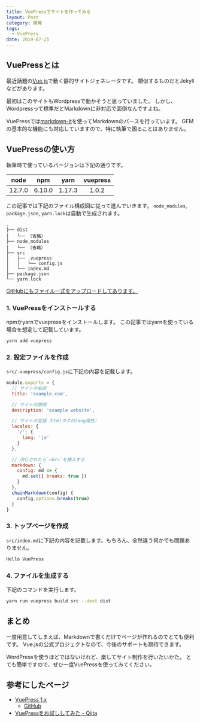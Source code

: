```yaml
---
title: VuePressでサイトを作ってみる
layout: Post
category: 開発
tags:
  - VuePress
date: 2019-07-25
---
```


## VuePressとは

最近話題の[Vue.js][]で動く静的サイトジェネレータです。
類似するものだとJekyllなどがあります。

最初はこのサイトもWordpressで動かそうと思っていました。
しかし、Wordpressって標準だとMarkdownに非対応で面倒なんですよね。

VuePressでは[markdown-it][]を使ってMarkdownのパースを行っています。
GFMの基本的な機能にも対応していますので、特に執筆で困ることはありません。

## VuePressの使い方

執筆時で使っているバージョンは下記の通りです。

|  node  |   npm  |  yarn  | vuepress |
|:------:|:------:|:------:|:--------:|
| 12.7.0 | 6.10.0 | 1.17.3 |   1.0.2  |

この記事では下記のファイル構成図に従って進んでいきます。
`node_modules`, `package.json`, `yarn.lock`は自動で生成されます。

```plain
.
├── dist
│   └── （省略）
├── node_modules
│   └── （省略）
├── src
│   ├── .vuepress
│   │   └── config.js
│   └── index.md
├── package.json
└── yarn.lock
```

[GitHubにもファイル一式をアップロードしてあります。][https://github.com/ozelotjp/hello-vuepress]

### 1. VuePressをインストールする

npmかyarnでvuepressをインストールします。
この記事ではyarnを使っている場合を想定して記載しています。

```sh
yarn add vuepress
```

### 2. 設定ファイルを作成

`src/.vuepress/config.js`に下記の内容を記載します。

```js
module.exports = {
  // サイトの名前
  title: 'example.com',

  // サイトの説明
  description: 'example website',

  // サイトの言語（htmlタグのlang属性）
  locales: {
    '/': {
      lang: 'ja'
    }
  },

  // 改行されたら`<br>`を挿入する
  markdown: {
    config: md => {
      md.set({ breaks: true })
    }
  },
  chainMarkdown(config) {
    config.options.breaks(true)
  }
}
```

### 3. トップページを作成

`src/index.md`に下記の内容を記載します。もちろん、全然違う何かでも問題ありません。

```md
Hello VuePress
```

### 4. ファイルを生成する

下記のコマンドを実行します。

```sh
yarn run vuepress build src --dest dist
```

## まとめ

一度用意してしまえば、Markdownで書くだけでページが作れるのでとても便利です。
Vue.jsの公式プロジェクトなので、今後のサポートも期待できます。

WordPressを使うほどではないけれど、楽してサイト制作を行いたいかた。
とても簡単ですので、ぜひ一度VuePressを使ってみてください。

## 参考にしたページ

- [VuePress 1.x](https://v1.vuepress.vuejs.org/)
  - [GitHub](https://github.com/vuejs/vuepress)
- [VuePressをお試ししてみた - Qiita](https://qiita.com/dojineko/items/aae7e6d13479e08d49fd)

[Vue.js]:https://jp.vuejs.org
[markdown-it]:https://markdown-it.github.io/
[https://github.com/ozelotjp/hello-vuepress]:https://github.com/ozelotjp/hello-vuepress

